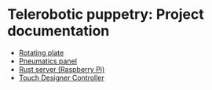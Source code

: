 # Telerobotic puppetry: Project documentation

- [Rotating plate](rotating-plate.md)
- [Pneumatics panel](pneumatics-panel.md)
- [Rust server (Raspberry Pi)](rust-server.md)
- [Touch Designer Controller](touch-designer.md)